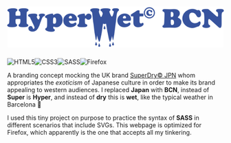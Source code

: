 # [![HyperWet© BCN](/assets/hw-logo-positive.svg)](https://nyuudo.com/)

![HTML5](https://img.shields.io/badge/HTML5-E34F26?style=for-the-badge&logo=html5&logoColor=white)![CSS3](https://img.shields.io/badge/CSS3-1572B6?style=for-the-badge&logo=css3&logoColor=white)![SASS](https://img.shields.io/badge/SASS-hotpink.svg?style=for-the-badge&logo=SASS&logoColor=white)![Firefox](https://img.shields.io/badge/Firefox-FF7139?style=for-the-badge&logo=Firefox-Browser&logoColor=white)

A branding concept mocking the UK brand [SuperDry© JPN](https://www.superdry.com/) whom appropriates the _exoticism_ of Japanese culture in order to make its brand appealing to western audiences. I replaced **Japan** with **BCN**, instead of **Super** is **Hyper**, and instead of **dry** this is **wet**, like the typical weather in Barcelona 🤡

I used this tiny project on purpose to practice the syntax of **SASS** in different scenarios that include SVGs. This webpage is optimized for Firefox, which apparently is the one that accepts all my tinkering.
